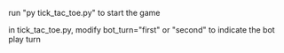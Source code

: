 run "py tick_tac_toe.py" to start the game

in tick_tac_toe.py, modify bot_turn="first" or "second" to indicate the bot play turn